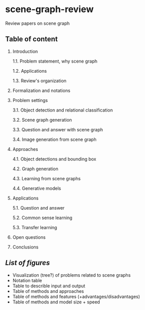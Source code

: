 # scene-graph-review
Review papers on scene graph

## Table of content
1. Introduction

    1.1. Problem statement, why scene graph
    
    1.2. Applications
    
    1.3. Review's organization

2. Formalization and notations

3. Problem settings

    3.1. Object detection and relational classification
    
    3.2. Scene graph generation
    
    3.3. Question and answer with scene graph
    
    3.4. Image generation from scene graph

4. Approaches

    4.1. Object detections and bounding box
    
    4.2. Graph generation
    
    4.3. Learning from scene graphs
    
    4.4. Generative models

5. Applications

    5.1. Question and answer
    
    5.2. Common sense learning 
    
    5.3. Transfer learning 

6. Open questions

7. Conclusions


## *List of figures*
- Visualization (tree?) of problems related to scene graphs
- Notation table
- Table to describle input and output
- Table of methods and approaches 
- Table of methods and features (+advantages/disadvantages)
- Table of methods and model size + speed
